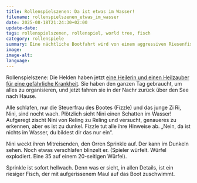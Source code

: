 ```yaml
---
title: Rollenspielszenen: Da ist etwas im Wasser!
filename: rollenspielszenen_etwas_im_wasser
date: 2025-08-18T21:24:30+02:00
update-date:
tags: rollenspielszenen, rollenspiel, world tree, fisch
category: rollenspiele
summary: Eine nächtliche Bootfahrt wird von einem aggressiven Riesenfisch unterbrochen.
image:
image-alt:
language:
---
```


Rollenspielszene: Die Helden haben jetzt [eine Heilerin und einen Heilzauber für eine gefährliche Krankheit](/blogposts/rollenspielszenen_vergesslich). Sie haben den ganzen Tag gebraucht, um alles zu organisieren, und jetzt fahren sie in der Nachr zurück über den See nach Hause.

Alle schlafen, nur die Steuerfrau des Bootes (Fizzle) und das junge Zi Ri, Nini, sind nocht wach. Plötzlich sieht Nini einen Schatten im Wasser! Aufgeregt zischt Nini von Reling zu Reling und versucht, genaueres zu erkennen, aber es ist zu dunkel. Fizzle tut alle ihre Hinweise ab. „Nein, da ist nichts im Wasser, du bildest dir das nur ein“.

Nini weckt ihren Mitreisenden, den Orren Sprinkle auf. Der kann im Dunkeln sehen. Noch etwas verschlafen blinzelt er. (Spieler würfelt. Würfel explodiert. Eine 35 auf einem 20-seitigen Würfel).

Sprinkle ist sofort hellwach. Denn was er sieht, in allen Details, ist ein riesiger Fisch, der mit aufgerissenem Maul auf das Boot zuschwimmt.
